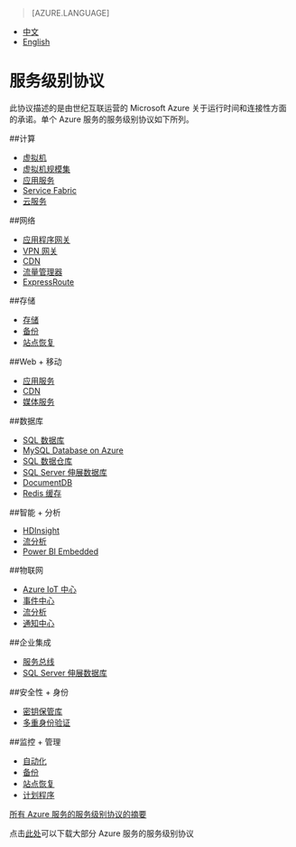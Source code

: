 <properties
	pageTitle="服务级别协议 | Azure"
    description="服务级别协议"
    services=""
    documentationCenter=""
    authors=""
    manager=""
    editor=""
    tags=""/>

<tags ms.service="legal" ms.date="02/2017" wacn.date="02/2017" wacn.lang="cn"/>

> [AZURE.LANGUAGE]
- [中文](/support/legal/sla/)
- [English](/support/legal/sla-en/)

# 服务级别协议

此协议描述的是由世纪互联运营的 Microsoft Azure 关于运行时间和连接性方面的承诺。单个 Azure 服务的服务级别协议如下所列。 
<!--
|                       |                       |                       |                       |
|-----------------------|-----------------------|-----------------------|-----------------------|
|**计算**<br/><br/>[虚拟机]<br/>[云服务]<br/><br/><br/> |**Web 和移动**<br/><br/>[应用服务]<br/>[通知中心]<br/><br/><br/> |**数据和存储**<br/><br/>[SQL 数据库]<br/>[SQL Server 伸展数据库]<br/>[Redis 缓存]<br/>[存储]<br/>[MySQL Database on Azure]<br/>  |**分析**<br/><br/>[HDInsight]<br/>[流分析]<br/><br/><br/>  |
|**物联网**<br/><br/>[Azure IoT 中心]<br/>[事件中心]<br/>[流分析]<br/>[通知中心]<br/><br/> |**网络**<br/><br/>[虚拟网络]<br/>[ExpressRoute]<br/>[流量管理器]<br/>[VPN 网关]<br/>[应用程序网关]<br/>  |**媒体和 CDN**<br/><br/>[媒体服务]<br/>[CDN]<br/><br/><br/><br/>  |**混合集成**<br/><br/>[服务总线]<br/>[备份]<br/>[站点恢复]<br/><br/><br/>  |
|**身份和访问管理**<br/><br/>[多重身份验证]<br/><br/><br/>  |**管理与安全**<br/><br/>[计划程序]<br/>[自动化]<br/>[密钥保管库] | | |
-->
##计算
- [虚拟机]
- [虚拟机规模集]
- [应用服务]
- [Service Fabric]
- [云服务]

##网络
- [应用程序网关]
- [VPN 网关]
- [CDN]
- [流量管理器]
- [ExpressRoute]

##存储
- [存储]
- [备份]
- [站点恢复]

##Web + 移动
- [应用服务]
- [CDN]
- [媒体服务]

##数据库
- [SQL 数据库]
- [MySQL Database on Azure]
- [SQL 数据仓库]
- [SQL Server 伸展数据库]
- [DocumentDB]
- [Redis 缓存]

##智能 + 分析
- [HDInsight]
- [流分析]
- [Power BI Embedded]

##物联网
- [Azure IoT 中心]
- [事件中心]
- [流分析]
- [通知中心]

##企业集成
- [服务总线]
- [SQL Server 伸展数据库]

##安全性 + 身份
- [密钥保管库]
- [多重身份验证]

##监控 + 管理
- [自动化]
- [备份]
- [站点恢复]
- [计划程序]



[所有 Azure 服务的服务级别协议的摘要](/support/sla/abstract/)

点击[此处](//wacndevelop.blob.core.chinacloudapi.cn/marketing-resource/documents/Consolidated_SLA_Chinese_170228.pdf)可以下载大部分 Azure 服务的服务级别协议

[虚拟机]: /support/sla/virtual-machines/
[虚拟机规模集]: /support/sla/virtual-machine-scale-sets/
[云服务]: /support/sla/cloud-services/
[DocumentDB]: /support/sla/documentdb-en/
[应用服务]: /support/sla/app-service/
[通知中心]: /support/sla/notification-hubs/
[SQL 数据库]: /support/sla/sql-data/
[SQL Server 伸展数据库]: /support/sla/sql-server-stretch-database/
[SQL 数据仓库]: /support/sla/sql-data-warehouse/
[Redis 缓存]: /support/sla/redis-cache/
[存储]: /support/sla/storage/
[MySQL Database on Azure]: /support/sla/mysql/
[HDInsight]: /support/sla/hdinsight/
[流分析]: /support/sla/stream-analytics/
[Azure IoT 中心]: /support/sla/iot-hub/
[事件中心]: /support/sla/event-hubs/
[虚拟网络]: /support/sla/virtual-networking/
[ExpressRoute]: /support/sla/expressroute/
[流量管理器]: /support/sla/traffic-manager/
[VPN 网关]: /support/sla/vpn-gateway/
[应用程序网关]: /support/sla/application-gateway/
[媒体服务]: /support/sla/media-services/
[CDN]: /support/sla/cdn/
[服务总线]: /support/sla/messaging/
[备份]: /support/sla/back-up/
[站点恢复]: /support/sla/site-recovery/
[多重身份验证]: /support/sla/multi-factor-authentication/
[计划程序]: /support/sla/scheduler/
[自动化]: /support/sla/automation/
[密钥保管库]: /support/sla/key-vault/
[Service Fabric]: /support/sla/service-fabric/
[Power BI Embedded]: /support/sla/power-bi-embedded/
